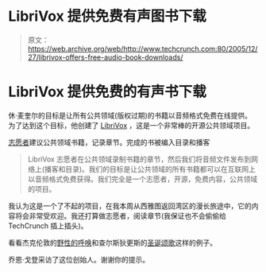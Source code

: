 # LibriVox 提供免费有声图书下载

> 原文：<https://web.archive.org/web/http://www.techcrunch.com:80/2005/12/27/librivox-offers-free-audio-book-downloads/>

# LibriVox 提供免费的有声书下载

休·麦奎尔的目标是让所有公共领域(版权过期)的书籍以音频格式免费在线提供。为了达到这个目标，他创建了 [LibriVox](https://web.archive.org/web/20210731182330/http://librivox.org/) ，这是一个非常棒的开源公共领域项目。

[志愿者](https://web.archive.org/web/20210731182330/http://librivox.org/volunteer-for-librivox/)建议公共领域书籍，记录章节。完成的书被编入目录和播客

> LibriVox 志愿者在公共领域录制书籍的章节，然后我们将音频文件发布到网络上(播客和目录)。我们的目标是让公共领域的所有书籍都可以在互联网上以音频格式免费获得。我们完全是一个志愿者，开源，免费内容，公共领域的项目。

我认为这是一个了不起的项目，在我本周从西雅图返回湾区的漫长旅途中，它的内容将会非常受欢迎。我还打算做志愿者，阅读章节(我保证也不会偷偷给 TechCrunch 插上插头)。

看看杰克伦敦的[野性的呼唤](https://web.archive.org/web/20210731182330/http://librivox.org/call-of-the-wild-by-jack-london/)和查尔斯狄更斯的[圣诞颂歌](https://web.archive.org/web/20210731182330/http://librivox.org/a-christmas-carol-by-charles-dickens/)这样的例子。

乔恩·戈登采访了这位创始人。谢谢你的提示。